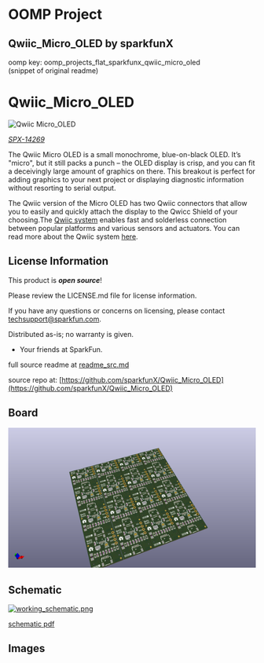 # OOMP Project  
## Qwiic_Micro_OLED  by sparkfunX  
  
oomp key: oomp_projects_flat_sparkfunx_qwiic_micro_oled  
(snippet of original readme)  
  
Qwiic_Micro_OLED  
========================================  
![Qwiic Micro_OLED](https://cdn.sparkfun.com/assets/parts/1/2/2/2/4/Qwiic_Micro_OLED_04.jpg)  
  
[*SPX-14269*](https://www.sparkfun.com/products/14269)  
  
The Qwiic Micro OLED is a small monochrome, blue-on-black OLED. It’s "micro", but it still packs a punch – the OLED display is crisp, and you can fit a deceivingly large amount of graphics on there. This breakout is perfect for adding graphics to your next project or displaying diagnostic information without resorting to serial output.  
  
The Qwiic version of the Micro OLED has two Qwiic connectors that allow you to easily and quickly attach the display to the Qwicc Shield of your choosing.The [Qwiic system](http://www.sparkfun.com/qwiic) enables fast and solderless connection between popular platforms and various sensors and actuators. You can read more about the Qwiic system [here](http://www.sparkfun.com/qwiic).   
  
License Information  
-------------------  
  
This product is _**open source**_!  
  
Please review the LICENSE.md file for license information.  
  
If you have any questions or concerns on licensing, please contact techsupport@sparkfun.com.  
  
Distributed as-is; no warranty is given.  
  
- Your friends at SparkFun.  
  
_<COLLABORATION CREDIT>_  
  
  full source readme at [readme_src.md](readme_src.md)  
  
source repo at: [https://github.com/sparkfunX/Qwiic_Micro_OLED](https://github.com/sparkfunX/Qwiic_Micro_OLED)  
## Board  
  
[![working_3d.png](working_3d_600.png)](working_3d.png)  
## Schematic  
  
[![working_schematic.png](working_schematic_600.png)](working_schematic.png)  
  
[schematic pdf](working_schematic.pdf)  
## Images  

